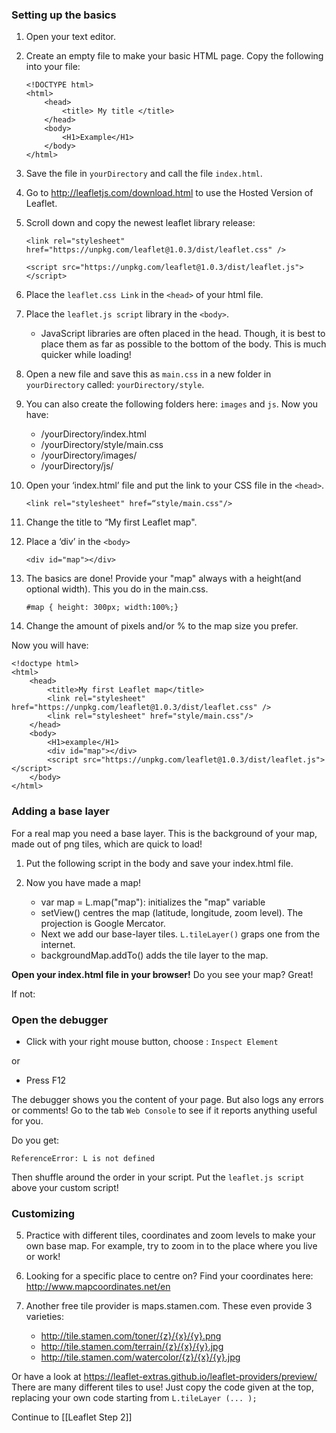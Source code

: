 ### Setting up the basics 

1. Open your text editor.
2. Create an empty file to make your basic HTML page. Copy the following into your file:

	~~~~
	<!DOCTYPE html>
	<html>
		<head>
			<title> My title </title>
		</head>
		<body>
			<H1>Example</H1>
		</body>
	</html>
	~~~~

3. Save the file in `yourDirectory` and call the file `index.html`.


4. Go to http://leafletjs.com/download.html to use the Hosted Version of Leaflet.
5. Scroll down and copy the newest leaflet library release:

	~~~~
	<link rel="stylesheet" href="https://unpkg.com/leaflet@1.0.3/dist/leaflet.css" />
	
	<script src="https://unpkg.com/leaflet@1.0.3/dist/leaflet.js"></script>
	~~~~

6. Place the `leaflet.css Link` in the `<head>` of your html file.
7. Place the `leaflet.js script` library in the `<body>`. 
	* JavaScript libraries are often placed in the head. Though, it is best to place them as far as possible to the bottom of the body. This is much quicker while loading! 

8. Open a new file and save this as `main.css` in a new folder in `yourDirectory` called: `yourDirectory/style`. 
9. You can also create the following folders here: `images` and `js`. Now you have:
	* /yourDirectory/index.html
	* /yourDirectory/style/main.css
	* /yourDirectory/images/
	* /yourDirectory/js/

10. Open your ‘index.html’ file and put the link to your CSS file in the `<head>`.

	~~~~
	<link rel="stylesheet" href=“style/main.css"/>
	~~~~

11. Change the title to “My first Leaflet map".
12. Place a ‘div’ in the `<body>` 

	~~~~
	<div id="map"></div>
	~~~~

13. The basics are done! Provide your "map" always with a height(and optional width). This you do in the main.css.

	~~~~
	#map { height: 300px; width:100%;} 
	~~~~

14. Change the amount of pixels and/or % to the map size you prefer.

Now you will have:


	<!doctype html>
	<html>
		<head>
			<title>My first Leaflet map</title>  
			<link rel="stylesheet" href="https://unpkg.com/leaflet@1.0.3/dist/leaflet.css" />
			<link rel="stylesheet" href="style/main.css"/>
		</head>   
		<body>
			<H1>example</H1>
			<div id="map"></div>
			<script src="https://unpkg.com/leaflet@1.0.3/dist/leaflet.js"></script>
		</body>
	</html>


### Adding a base layer

For a real map you need a base layer. This is the background of your map, made out of png tiles, which are quick to load!

1. Put the following script in the body and save your index.html file. 

	<script>
		//initialize the map         
		var map = L.map('map').setView([52.18, 5.5308], 11);
		
		//Create baselayer - tiles         
		var backgroundMap = L.tileLayer('http://{s}.basemaps.cartocdn.com/light_all/{z}/{x}/{y}.png',
			{
			attribution: '<a href="http://openstreetmap.org">OpenStreetMap</a>contributors, <a href="http://creativecommons.org/licenses/by-sa/2.0/">CC-BY-SA</a>',
			maxZoom: 19
			}
		);
		
		backgroundMap.addTo(map);
	</script>

2. Now you have made a map!
	* var map =  L.map("map"): initializes the "map" variable
	* setView() centres the map (latitude, longitude, zoom level). The projection is Google Mercator. 
	* Next we add our base-layer tiles. `L.tileLayer()` graps one from the internet. 
	* backgroundMap.addTo() adds the tile layer to the map.

**Open your index.html file in your browser!**
Do you see your map? Great! 

If not:
### Open the debugger 

* Click with your right mouse button, choose : `Inspect Element`

or 

* Press F12

The debugger shows you the content of your page. But also logs any errors or comments! 
Go to the tab `Web Console` to see if it reports anything useful for you.

Do you get:

	ReferenceError: L is not defined

Then shuffle around the order in your script. Put the `leaflet.js script` above your custom script!


### Customizing

5. Practice with different tiles, coordinates and zoom levels to make your own base map. For example, try to zoom in to the place where you live or work! 

3. Looking for a specific place to centre on? Find your coordinates here:
http://www.mapcoordinates.net/en

4. Another free tile provider is maps.stamen.com. These even provide 3 varieties:

	* http://tile.stamen.com/toner/{z}/{x}/{y}.png
	* http://tile.stamen.com/terrain/{z}/{x}/{y}.jpg
	* http://tile.stamen.com/watercolor/{z}/{x}/{y}.jpg

Or have a look at https://leaflet-extras.github.io/leaflet-providers/preview/ 
There are many different tiles to use! Just copy the code given at the top, replacing your own code starting from `L.tileLayer (... );`


Continue to [[Leaflet Step 2]]